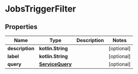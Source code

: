 
# JobsTriggerFilter

## Properties
| Name | Type | Description | Notes |
| ------------ | ------------- | ------------- | ------------- |
| **description** | **kotlin.String** |  |  [optional] |
| **label** | **kotlin.String** |  |  [optional] |
| **query** | [**ServiceQuery**](ServiceQuery.md) |  |  [optional] |
